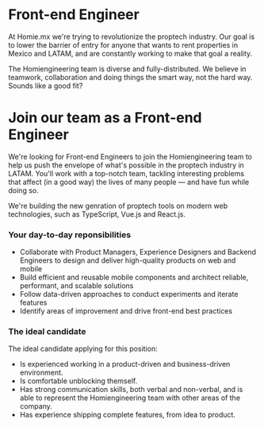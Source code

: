 # Front-end Engineer

At Homie.mx we're trying to revolutionize the proptech industry. Our goal is to lower the barrier of entry for anyone that wants to rent properties in Mexico and LATAM, and are constantly working to make that goal a reality.

The Homiengineering team is diverse and fully-distributed. We believe in teamwork, collaboration and doing things the smart way, not the hard way. Sounds like a good fit?

# Join our team as a Front-end Engineer
We're looking for Front-end Engineers to join the Homiengineering team to help us push the envelope of what's possible in the proptech industry in LATAM. You'll work with a top-notch team, tackling interesting problems that affect (in a good way) the lives of many people — and have fun while doing so.

We're building the new genration of proptech tools on modern web technologies, such as TypeScript, Vue.js and React.js. 

### Your day-to-day reponsibilities
- Collaborate with Product Managers, Experience Designers and Backend Engineers to design and deliver high-quality products on web and mobile
- Build efficient and reusable mobile components and architect reliable, performant, and scalable solutions
- Follow data-driven approaches to conduct experiments and iterate features
- Identify areas of improvement and drive front-end best practices

### The ideal candidate
The ideal candidate applying for this position:
- Is experienced working in a product-driven and business-driven environment.
- Is comfortable unblocking themself.
- Has strong communication skills, both verbal and non-verbal, and is able to represent the Homiengineering team with other areas of the company.
- Has experience shipping complete features, from idea to product.